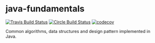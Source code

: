 # java-fundamentals
[![Travis Build Status](https://travis-ci.org/LorenzNickel/java-fundamentals.svg?branch=master)](https://travis-ci.org/LorenzNickel/java-fundamentals)
[![Circle Build Status](https://circleci.com/gh/LorenzNickel/java-fundamentals.svg?style=shield)](https://circleci.com/gh/LorenzNickel/java-fundamentals/)
[![codecov](https://codecov.io/gh/LorenzNickel/java-fundamentals/branch/master/graph/badge.svg)](https://codecov.io/gh/LorenzNickel/java-fundamentals)

Common algorithms, data structures and design pattern implemented in Java.
